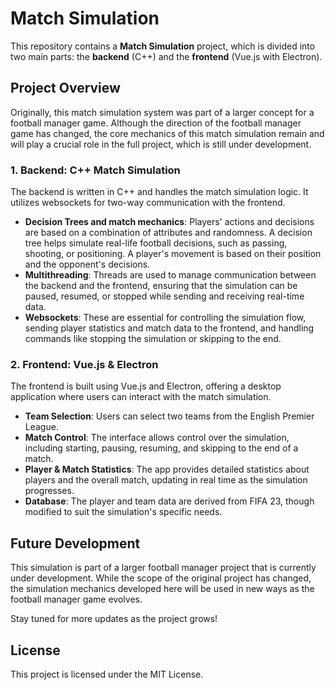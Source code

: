 # Match Simulation

This repository contains a **Match Simulation** project, which is divided into two main parts: the **backend** (C++) and the **frontend** (Vue.js with Electron).

## Project Overview
Originally, this match simulation system was part of a larger concept for a football manager game. Although the direction of the football manager game has changed, the core mechanics of this match simulation remain and will play a crucial role in the full project, which is still under development.

### 1. Backend: C++ Match Simulation
The backend is written in C++ and handles the match simulation logic. It utilizes websockets for two-way communication with the frontend. 

- **Decision Trees and match mechanics**: Players' actions and decisions are based on a combination of attributes and randomness. A decision tree helps simulate real-life football decisions, such as passing, shooting, or positioning. A player's movement is based on their position and the opponent's decisions.
- **Multithreading**: Threads are used to manage communication between the backend and the frontend, ensuring that the simulation can be paused, resumed, or stopped while sending and receiving real-time data.
- **Websockets**: These are essential for controlling the simulation flow, sending player statistics and match data to the frontend, and handling commands like stopping the simulation or skipping to the end.

### 2. Frontend: Vue.js & Electron
The frontend is built using Vue.js and Electron, offering a desktop application where users can interact with the match simulation.

- **Team Selection**: Users can select two teams from the English Premier League.
- **Match Control**: The interface allows control over the simulation, including starting, pausing, resuming, and skipping to the end of a match.
- **Player & Match Statistics**: The app provides detailed statistics about players and the overall match, updating in real time as the simulation progresses.
- **Database**: The player and team data are derived from FIFA 23, though modified to suit the simulation's specific needs.

## Future Development
This simulation is part of a larger football manager project that is currently under development. While the scope of the original project has changed, the simulation mechanics developed here will be used in new ways as the football manager game evolves.

Stay tuned for more updates as the project grows!

## License
This project is licensed under the MIT License.
